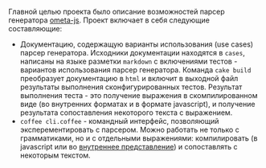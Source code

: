 Главной целью проекта было описание возможностей
парсер генератора [ometa-js](https://github.com/veged/ometa-js). Проект включает в себя следующие составляющие:

* Документацию, содержащую варианты использования (use cases) парсер генератора. Исходники документации находятся в `cases`,  написаны на языке разметки `markdown` с включениями тестов - вариантов использования парсер генератора. Команда `cake build` преобразует документацию в `html` и включит в выходной файл результаты выполнения сконфигурированных тестов. Результат выполнения теста - это получение выражения в скомпилированном виде (во внутренних форматах и в формате javascript), и получение результата сопоставления некоторого текста с выражением.
* `coffee cli.coffee` - командный интерфейс, позволяющий эксперементировать с парсером. Можно работать не только с грамматиками, но и с отдельными выражениями: компилировать (в javascript или во [внутреннее представление](http://en.wikipedia.org/wiki/Abstract_syntax_tree)) и сопоставлять с некоторым текстом.
